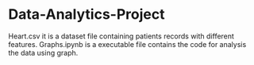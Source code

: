 # Data-Analytics-Project
Heart.csv it is a dataset file containing patients records with different features.
Graphs.ipynb is a executable file contains the code for analysis the data using graph.
